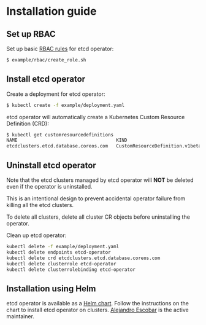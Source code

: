 # Installation guide

## Set up RBAC

Set up basic [RBAC rules][rbac-rules] for etcd operator:

```bash
$ example/rbac/create_role.sh
```

## Install etcd operator

Create a deployment for etcd operator:

```bash
$ kubectl create -f example/deployment.yaml
```

etcd operator will automatically create a Kubernetes Custom Resource Definition (CRD):

```bash
$ kubectl get customresourcedefinitions
NAME                                    KIND
etcdclusters.etcd.database.coreos.com   CustomResourceDefinition.v1beta1.apiextensions.k8s.io
```

## Uninstall etcd operator

Note that the etcd clusters managed by etcd operator will **NOT** be deleted even if the operator is uninstalled.

This is an intentional design to prevent accidental operator failure from killing all the etcd clusters.

To delete all clusters, delete all cluster CR objects before uninstalling the operator.

Clean up etcd operator:

```bash
kubectl delete -f example/deployment.yaml
kubectl delete endpoints etcd-operator
kubectl delete crd etcdclusters.etcd.database.coreos.com
kubectl delete clusterrole etcd-operator
kubectl delete clusterrolebinding etcd-operator
```

## Installation using Helm

etcd operator is available as a [Helm chart][etcd-helm]. Follow the instructions on the chart to install etcd operator on clusters.
[Alejandro Escobar][alejandroEsc] is the active maintainer.


[rbac-rules]: rbac.md
[etcd-helm]: https://github.com/kubernetes/charts/tree/master/stable/etcd-operator/
[alejandroEsc]:https://github.com/alejandroEsc